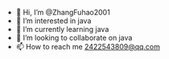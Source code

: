 - 👋 Hi, I’m @ZhangFuhao2001
- 👀 I’m interested in java
- 🌱 I’m currently learning java
- 💞️ I’m looking to collaborate on java
- 📫 How to reach me 2422543809@qq.com

<!---
ZhangFuhao2001/ZhangFuhao2001 is a ✨ special ✨ repository because its `README.md` (this file) appears on your GitHub profile.
You can click the Preview link to take a look at your changes.
--->
